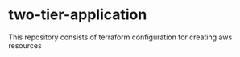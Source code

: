 # two-tier-application
This repository consists of terraform configuration for creating aws resources
